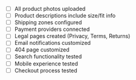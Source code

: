 - [ ] All product photos uploaded
- [ ] Product descriptions include size/fit info
- [ ] Shipping zones configured
- [ ] Payment providers connected
- [ ] Legal pages created (Privacy, Terms, Returns)
- [ ] Email notifications customized
- [ ] 404 page customized
- [ ] Search functionality tested
- [ ] Mobile experience tested
- [ ] Checkout process tested